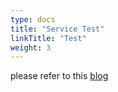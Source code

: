 ```yaml
---
type: docs
title: "Service Test"
linkTitle: "Test"
weight: 3
---
```


please refer to this [blog](../../../../../blog//2019/08/26/service-test/)
